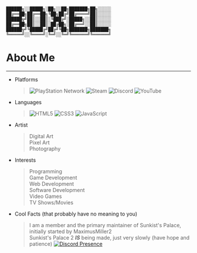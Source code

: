 ```
██████╗░░█████╗░██╗░░██╗███████╗██╗░░░░░
██╔══██╗██╔══██╗╚██╗██╔╝██╔════╝██║░░░░░
██████╦╝██║░░██║░╚███╔╝░█████╗░░██║░░░░░
██╔══██╗██║░░██║░██╔██╗░██╔══╝░░██║░░░░░
██████╦╝╚█████╔╝██╔╝╚██╗███████╗███████╗
╚═════╝░░╚════╝░╚═╝░░╚═╝╚══════╝╚══════╝
```
# About Me
---
* Platforms
  
  > ![PlayStation Network](https://img.shields.io/badge/PSN-%230070D1.svg?style=for-the-badge&logo=Playstation&logoColor=white)
  > ![Steam](https://img.shields.io/badge/steam-%23000000.svg?style=for-the-badge&logo=steam&logoColor=white)
  > ![Discord](https://img.shields.io/badge/Discord-%235865F2.svg?style=for-the-badge&logo=discord&logoColor=white)
  > ![YouTube](https://img.shields.io/badge/YouTube-%23FF0000.svg?style=for-the-badge&logo=YouTube&logoColor=white)
* Languages
  
  > ![HTML5](https://img.shields.io/badge/html5-%23E34F26.svg?style=for-the-badge&logo=html5&logoColor=white)
  > ![CSS3](https://img.shields.io/badge/css3-%231572B6.svg?style=for-the-badge&logo=css3&logoColor=white)
  > ![JavaScript](https://img.shields.io/badge/javascript-%23323330.svg?style=for-the-badge&logo=javascript&logoColor=%23F7DF1E)
* Artist
  > Digital Art<br>
  > Pixel Art<br>
  > Photography<br>
* Interests
  > Programming<br>
  > Game Development<br>
  > Web Development<br>
  > Software Development<br>
  > Video Games<br>
  > TV Shows/Movies<br>
* Cool Facts (that probably have no meaning to you)
  > I am a member and the primary maintainer of Sunkist's Palace, initially started by MaximusMiller2<br>
  > Sunkist's Palace 2 ***IS*** being made, just very slowly (have hope and patience)
  > [![Discord Presence](https://lanyard.cnrad.dev/api/565674394249199617?showDisplayName=true)](https://discord.com/users/565674394249199617?showDisplayName=true)
